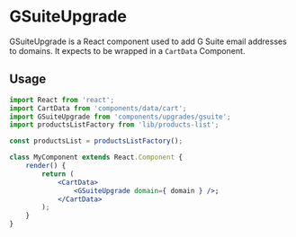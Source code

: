 # GSuiteUpgrade

GSuiteUpgrade is a React component used to add G Suite email addresses to domains. It expects to be wrapped in a `CartData` Component.

## Usage

```jsx
import React from 'react';
import CartData from 'components/data/cart';
import GSuiteUpgrade from 'components/upgrades/gsuite';
import productsListFactory from 'lib/products-list';

const productsList = productsListFactory();

class MyComponent extends React.Component {
	render() {
		return (
			<CartData>
				<GSuiteUpgrade domain={ domain } />;
			</CartData>
		);
	}
}
```

